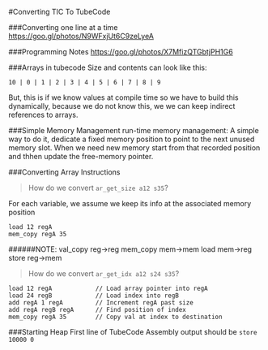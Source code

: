 #Converting TIC To TubeCode

###Converting one line at a time
https://goo.gl/photos/N9WFxjUt6C9zeLyeA 

###Programming Notes
https://goo.gl/photos/X7MfizQTGbtjPH1G6

###Arrays in tubecode
Size and contents can look like this:

`10 | 0 | 1 | 2 | 3 | 4 | 5 | 6 | 7 | 8 | 9`

But, this is if we know values at compile time so we have to build this dynamically, because we do not know this, we we can keep indirect references to arrays.

###Simple Memory Management
run-time memory management:
A simple way to do it, dedicate a fixed memory position to point to the next unused memory slot. When we need new memory start from that recorded position and thhen update the free-memory pointer.

###Converting Array Instructions
>How do we convert `ar_get_size a12 s35`?

For each variable, we assume we keep its info at the associated memory position
```
load 12 regA
mem_copy regA 35
```

######NOTE:
val_copy	reg->reg
mem_copy	mem->mem
load		mem->reg
store		reg->mem

>How do we convert `ar_get_idx a12 s24 s35`?

```
load 12 regA			// Load array pointer into regA
load 24 regB			// Load index into regB
add regA 1 regA			// Increment regA past size
add regA regB regA		// Find position of index
mem_copy regA 35		// Copy val at index to destination
```

###Starting Heap
First line of TubeCode Assembly output should be `store 10000 0`



